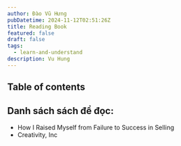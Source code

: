 ```yaml
---
author: Đào Vũ Hưng
pubDatetime: 2024-11-12T02:51:26Z
title: Reading Book
featured: false
draft: false
tags:
  - learn-and-understand
description: Vu Hung
---
```

## Table of contents
## Danh sách sách để đọc:
- How I Raised Myself from Failure to Success in Selling
- Creativity, Inc